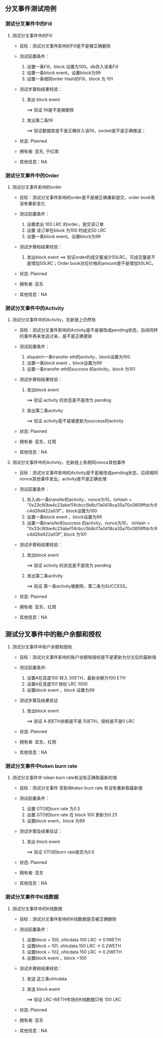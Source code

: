 ## 分叉事件测试用例

### 测试分叉事件中的Fill

1. 测试分叉事件中的Fill

   - 目标：测试分叉事件影响的Fill是不是被正确删除

   - 测试前置条件：

     1. 设置一条Fill，block 设置为100。db存入该条Fill
     2. 设置一条block event。设置block为99
     3. 设置一条相同order Hash的Fill，block 为 101

   - 测试步骤和结果校验：

     1. 发出 block event 

        ==> 验证 fill是不是被删除

     2. 发出第二条fill

        ==> 验证数据库是不是正确存入该fill，socket是不是正确推送；

   - 状态: Planned

   - 拥有者: 亚东, 于红雨

   - 其他信息：NA

### 测试分叉事件中的Order

1. 测试分叉事件影响的order

   - 目标：测试分叉事件影响的order是不是被正确重新提交，order book有没有重新变化
   - 测试前置条件：

     1. 设置卖出 100 LRC 的order，提交该订单
     2. 设置 该订单在block 为100 时成交50 LRC
     3. 设置一条block event。设置block为99
   - 测试步骤和结果校验：

     1. 发出block event
        ==> 验证order的成交量减少50LRC，可成交量是不是增加50LRC；Order book对应价格的amount是不是增加50LRC。
   - 状态: Planned
   - 拥有者: 亚东
   - 其他信息：NA

### 测试分叉事件中的Activity

1. 测试分叉事件中的Activity，在新链上仍然有

   - 目标：测试分叉事件影响的Activity是不是被改成pending状态，后续同样的事件再来发送过来，是不是正确更新

   - 测试前置条件：

     1. dispatch一条transfer eth的activity，block设置为100
     2. 设置一条block event ，block设置为99
     3. 设置一条transfer eth的success 的activity，block 为101

   - 测试步骤和结果校验：

     1. 发出block event 

        ==> 验证 activity 的状态是不是改为 pending

     2. 发出第二条activity

        ==> 验证 activity是不是被更新为success的activity

   - 状态: Planned

   - 拥有者: 亚东、红雨

   - 其他信息：NA

2. 测试分叉事件中的Activity，在新链上有相同nonce其他事件

   - 目标：测试分叉事件影响的Activity是不是被改成pending状态，后续相同nonce其他事件发出，activity是不是正确处理

   - 测试前置条件：

     1. 存入db一条transfer的activity，nonce为10，txHash = "0x23c90be4c23abe114cbcc5b8cf7a0418ca35a70c0859ffdcfc9c4d26d422a03f"，block设置为100
     2. 设置一条block event ，block设置为99
     3. 设置一条transfer的success 的activity，nonce为10， txHash = "0x33c90be4c23abe114cbcc5b8cf7a0418ca35a70c0859ffdcfc9c4d26d422a03f", block 为101

   - 测试步骤和结果校验：

     1. 发出block event 

        ==> 验证 activity 的状态是不是改为 pending

     2. 发出第二条activity

        ==> 验证 第一条activity被删除，第二条为SUCCESS。

   - 状态: Planned

   - 拥有者: 亚东、红雨

   - 其他信息：NA

## 测试分叉事件中的账户余额和授权

1. 测试分叉事件中账户余额和授权

   - 目标：测试分叉事件影响的账户余额和授权是不是更新为分叉后的最新值

   - 测试前置条件:

     1. 设置A在高度100 转入 50ETH，最新余额为100 ETH
     2. 设置A在高度101 授权 LRC 1000
     3. 设置block event ，block 设置为99

   - 测试步骤及结果验证

     1. 发出block event

        ==> 验证 A 的ETH余额是不是 50ETH，授权是不是0 LRC

   - 状态: Planned

   - 拥有者: 亚东、红雨

   - 其他信息：NA

### 测试分叉事件中token burn rate

1. 测试分叉事件中 token burn rate有没有正确取最新的值

   - 目标：测试分叉事件 受影响token burn rate 有没有重新取最新值

   - 测试前置条件：

     1. 设置 GTO的burn rate 为0.5
     2. 设置 GTO的burn rate 在 block 100 更新为0.25
     3. 设置block event，block 为99

   - 测试步骤及结果验证：

     1. 发出 block event

        ==> 验证 GTO的burn rate是否为0.5

   - 状态: Planned

   - 拥有者: 亚东

   - 其他信息：NA

### 测试分叉事件中K线数据

1. 测试分叉事件中的K线数据

   - 目标：测试分叉事件影响的K线数据是否被正确删除

   - 测试前置条件：

     1. 设置block = 100,  ohlcdata 100 LRC -> 0.1WETH  
     2. 设置block = 101,  ohlcdata 150 LRC -> 0.2WETH  
     3. 设置block = 102,  ohlcdata 150 LRC -> 0.2WETH 
     4. 设置block event ，block =100

   - 测试步骤和结果校验：

     1. 发送 这三条ohlcdata 

     2. 发送 block event

        ==> 验证 LRC-WETH市场的K线数据只有 100 LRC

   - 状态: Planned

   - 拥有者: 亚东

   - 其他信息：NA


​     
